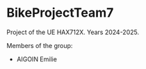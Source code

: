 # BikeProjectTeam7
Project of the UE HAX712X. Years 2024-2025.

Members of the group:
- AIGOIN Emilie